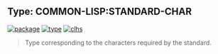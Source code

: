 ## Type: COMMON-LISP:STANDARD-CHAR
[![package](https://img.shields.io/badge/Package-COMMON--LISP-5f9ea0.svg?style=social&colorA=999999)](../) [![type](https://img.shields.io/badge/Type-Type-5f9ea0.svg?style=social&colorA=999999)](../#type) [![clhs](https://img.shields.io/badge/CLHS-STANDARD--CHAR-5f9ea0.svg?style=social&colorA=999999)](http://www.lispworks.com/documentation/HyperSpec/Body/t_std_ch.htm) 

> Type corresponding to the characters required by the standard.

